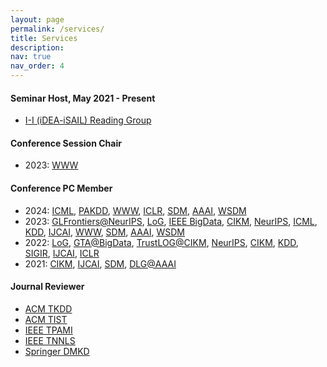```yaml
---
layout: page
permalink: /services/
title: Services
description:
nav: true
nav_order: 4
---
```


#### **Seminar Host**, May 2021 - Present
* [I-I (iDEA-iSAIL) Reading Group](https://github.com/isail-laboratory/iDEA-iSAIL-Reading-Group)

#### **Conference Session Chair**
* 2023: [WWW](https://www2023.thewebconf.org/)

#### **Conference PC Member**
* 2024: [ICML](https://icml.cc/Conferences/2024), [PAKDD](https://pakdd2024.org/), [WWW](https://www2024.thewebconf.org/), [ICLR](https://iclr.cc/Conferences/2024), [SDM](https://www.siam.org/conferences/cm/conference/sdm24), [AAAI](https://aaai.org/aaai-conference/), [WSDM](https://www.wsdm-conference.org/2024/)
* 2023: [GLFrontiers@NeurIPS](https://glfrontiers.github.io/), [LoG](https://logconference.org/), [IEEE BigData](http://bigdataieee.org/BigData2023/index.html), [CIKM](https://uobevents.eventsair.com/cikm2023/), [NeurIPS](https://nips.cc/Conferences/2023), [ICML](https://icml.cc/Conferences/2023), [KDD](https://kdd.org/kdd2023/), [IJCAI](https://ijcai-23.org/), [WWW](https://www2023.thewebconf.org/), [SDM](https://www.siam.org/conferences/cm/conference/sdm23), [AAAI](https://aaai.org/Conferences/AAAI-23/), [WSDM](https://www.wsdm-conference.org/2023/)
* 2022: [LoG](https://logconference.org/), [GTA@BigData](https://gta3.hrl.com/), [TrustLOG@CIKM](https://trustlogworkshop.github.io/), [NeurIPS](https://neurips.cc/Conferences/2022), [CIKM](https://www.cikm2022.org/), [KDD](https://www.kdd.org/kdd2022), [SIGIR](https://sigir.org/sigir2022/), [IJCAI](https://ijcai-22.org/), [ICLR](https://iclr.cc/Conferences/2022)
* 2021: [CIKM](https://www.cikm2021.org/), [IJCAI](https://ijcai-21.org/), [SDM](https://www.siam.org/conferences/cm/conference/sdm21), [DLG@AAAI](https://deep-learning-graphs.bitbucket.io/dlg-aaai21/index.html)

#### **Journal Reviewer**
* [ACM TKDD](https://dl.acm.org/journal/tkdd)
* [ACM TIST](https://dl.acm.org/journal/tist)
* [IEEE TPAMI](https://ieeexplore.ieee.org/xpl/RecentIssue.jsp?punumber=34)
* [IEEE TNNLS](https://ieeexplore.ieee.org/xpl/RecentIssue.jsp?punumber=5962385)
* [Springer DMKD](https://www.springer.com/journal/10618/)

